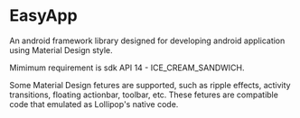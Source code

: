 EasyApp
=======

An android framework library designed for developing android application using Material Design style. 

Mimimum requirement is sdk API 14 - ICE_CREAM_SANDWICH. 

Some Material Design fetures are supported, such as ripple effects, activity transitions, floating actionbar, toolbar, etc. These fetures are compatible code that emulated as Lollipop's native code.
